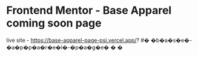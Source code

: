 # Frontend Mentor - Base Apparel coming soon page

live site   -  https://base-apparel-page-psi.vercel.app/?
#� �b�a�s�e�-�a�p�p�a�r�e�l�-�p�a�g�e�
�
�
